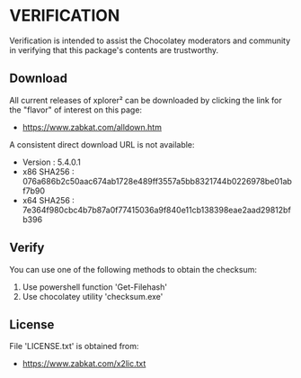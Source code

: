 # VERIFICATION
Verification is intended to assist the Chocolatey moderators and community in verifying that this package's contents are trustworthy.

## Download
All current releases of xplorer² can be downloaded by clicking the link
for the "flavor" of interest on this page:

- https://www.zabkat.com/alldown.htm

A consistent direct download URL is not available:  

- Version    : 5.4.0.1
- x86 SHA256 : 076a686b2c50aac674ab1728e489ff3557a5bb8321744b0226978be01abf7b90
- x64 SHA256 : 7e364f980cbc4b7b87a0f77415036a9f840e11cb138398eae2aad29812bfb396

## Verify
You can use one of the following methods to obtain the checksum:
1. Use powershell function 'Get-Filehash'
2. Use chocolatey utility 'checksum.exe'


## License
File 'LICENSE.txt' is obtained from:
- https://www.zabkat.com/x2lic.txt
